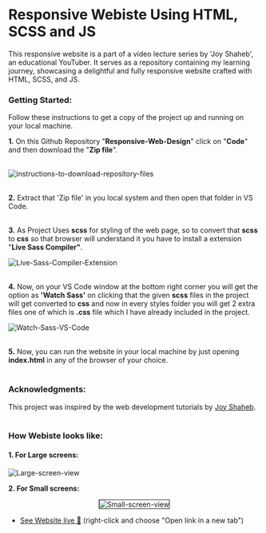 # Responsive Webiste Using HTML, SCSS and JS
This responsive website is a part of a video lecture series by 'Joy Shaheb', an educational YouTuber. It serves as a repository containing my learning journey, showcasing a delightful and fully responsive website crafted with HTML, SCSS, and JS.

### Getting Started:<br>
Follow these instructions to get a copy of the project up and running on your local machine.

**1.** On this Github Repository "**Responsive-Web-Design**" click on "**Code**" and then download the "**Zip file**".<br><br>

<img src="https://i.ibb.co/mhZKNpf/click-Code.png" alt="instructions-to-download-repository-files" border="0">
<br><br>

**2.** Extract that 'Zip file' in you local system and then open that folder in VS Code.
<br><br>

**3.** As Project Uses **scss** for styling of the web page, so to convert that **scss** to **css** so that browser will understand it
    you have to install a extension "**Live Sass Compiler"**.
    
<img src="https://i.ibb.co/Sw7vXFP/live-sass-extension.png" alt="Live-Sass-Compiler-Extension" border="0">
<br><br>

**4.** Now, on your VS Code window at the bottom right corner you will get the option as **'Watch Sass'** on clicking that the given
    **scss** files in the project will get converted to **css** and now in every styles folder you will get 2 extra files one of which is 
    **.css** file which I have already included in the project.
   
<img src="https://i.ibb.co/hKyRNRs/watch-sass.png" alt="Watch-Sass-VS-Code" border="0">
<br><br>

**5.** Now, you can run the website in your local machine by just opening **index.html** in any of the browser of your choice.
<br><br>

### Acknowledgments:<br>
This project was inspired by the web development tutorials by <a href="https://www.youtube.com/@JoyShaheb" target="_blank">Joy Shaheb</a>.
<br><br>

### How Webiste looks like:
#### 1. For Large screens:
<img src="https://i.ibb.co/h8sCp0K/Large-Screens-1.png" alt="Large-screen-view" border="0">

**2. For Small screens:**<br>
<p align="center">
    <img src="https://i.ibb.co/sH4y29p/Small-screens.png" alt="Small-screen-view" border="1px solid black;">
</p>

- [See Website live 🚀](https://arunnegi-07.github.io/Responsive-Web-Design/) (right-click and choose "Open link in a new tab")



